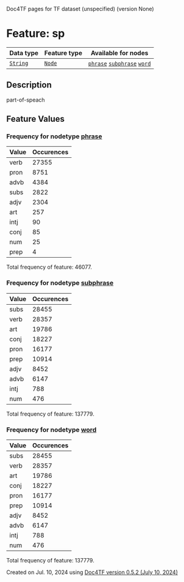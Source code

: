 Doc4TF pages for TF dataset (unspecified) (version None)
# Feature: sp
Data type|Feature type|Available for nodes
---|---|---
[`String`](featuresbydatatype.md#string)|[`Node`](featuresbytype.md#node)| [`phrase`](featuresbynodetype.md#phrase)  [`subphrase`](featuresbynodetype.md#subphrase)  [`word`](featuresbynodetype.md#word) 
## Description
part-of-speach
## Feature Values
### Frequency for nodetype [phrase](featuresbynodetype.md#phrase)
Value|Occurences
---|---
verb|27355
pron|8751
advb|4384
subs|2822
adjv|2304
art|257
intj|90
conj|85
num|25
prep|4

Total frequency of feature: 46077.
 ### Frequency for nodetype [subphrase](featuresbynodetype.md#subphrase)
Value|Occurences
---|---
subs|28455
verb|28357
art|19786
conj|18227
pron|16177
prep|10914
adjv|8452
advb|6147
intj|788
num|476

Total frequency of feature: 137779.
 ### Frequency for nodetype [word](featuresbynodetype.md#word)
Value|Occurences
---|---
subs|28455
verb|28357
art|19786
conj|18227
pron|16177
prep|10914
adjv|8452
advb|6147
intj|788
num|476

Total frequency of feature: 137779.
  

Created on Jul. 10, 2024 using [Doc4TF version 0.5.2 (July 10, 2024)](https://github.com/tonyjurg/Doc4TF/blob/main/CreateFeatureDoc.ipynb) 